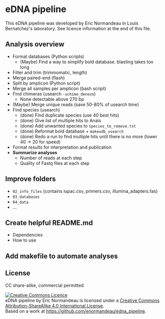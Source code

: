# eDNA pipeline

This eDNA pipeline was developed by Eric Normandeau in Louis Bernatchez's
laboratory. See licence information at the end of this file.

## Analysis overview
- Format databases (Python scripts)
    - (Maybe) Find a way to simplify bold database. blasting takes too long
- Filter and trim (trimmomatic, length)
- Merge paired-end (flash)
- Split by amplicon (Python script)
- Merge all samples per amplicon (bash script)
- Find chimeras (usearch `-uchime_denovo`)
    - None detectable above 270 bp
- (Maybe) Merge unique reads (save 50-80% of usearch time)
- Find species (usearch)
    - (done) Find duplicate species (use 40 best hits)
    - (done) Give list of multiple hits to Anaïs
    - (done) Add unwanted species to `species_to_remove.txt`
    - (done) Reformat bold database + `makeudb_usearch`
    - (done) Redo a run to find multiple hits until there is no more (lower 40 -> 20 for speed)
- Format results for interpretation and publication
- **Summarize analyses**
    - Number of reads at each step
    - Quality of Fastq files at each step

## Improve folders
- `02_info_files` (contains iupac.csv, primers.csv, illumina_adapters.fas)
- `03_databases`
- `04_data`
- ...

## Create helpful README.md
- Dependencies
- How to use

## Add makefile to automate analyses

## License
CC share-alike, commercial permitted

<a rel="license" href="http://creativecommons.org/licenses/by-sa/4.0/"><img alt="Creative Commons Licence" style="border-width:0" src="https://i.creativecommons.org/l/by-sa/4.0/88x31.png" /></a><br /><span xmlns:dct="http://purl.org/dc/terms/" property="dct:title">eDNA pipeline</span> by <span xmlns:cc="http://creativecommons.org/ns#" property="cc:attributionName">Eric Normandeau</span> is licensed under a <a rel="license" href="http://creativecommons.org/licenses/by-sa/4.0/">Creative Commons Attribution-ShareAlike 4.0 International License</a>.<br />Based on a work at <a xmlns:dct="http://purl.org/dc/terms/" href="https://github.com/enormandeau/edna_pipeline" rel="dct:source">https://github.com/enormandeau/edna_pipeline</a>.
